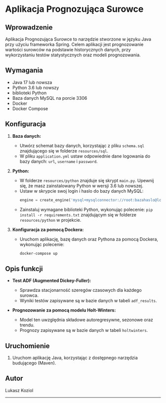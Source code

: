# Aplikacja Prognozująca Surowce

## Wprowadzenie

Aplikacja Prognozująca Surowce to narzędzie stworzone w języku Java przy użyciu frameworka Spring. Celem aplikacji jest prognozowanie wartości surowców na podstawie historycznych danych, przy wykorzystaniu testów statystycznych oraz modeli prognozowania.

## Wymagania

- Java 17 lub nowsza
- Python 3.6 lub nowszy
- biblioteki Python
- Baza danych MySQL na porcie 3306
- Docker
- Docker Compose

## Konfiguracja

1. **Baza danych:**
    - Utwórz schemat bazy danych, korzystając z pliku `schema.sql` znajdującego się w folderze `resources/sql`.
    - W pliku `application.yml` ustaw odpowiednie dane logowania do bazy danych: `url`, `username` i `password`.

2. **Python:**
    - W folderze `resources/python` znajduje się skrypt `main.py`. Upewnij się, że masz zainstalowany Python w wersji 3.6 lub nowszej.
    - Ustaw w skrypcie swoj login i haslo do bazy danych MySQL:
        ```python
        engine = create_engine('mysql+mysqlconnector://root:bazahaslo@localhost/commodity')
        ```
    - Zainstaluj wymagane biblioteki Python, wykonując polecenie: `pip install -r requirements.txt` znajdującym się w folderze `resources/python` w projekcie.

3. **Konfiguracja za pomocą Dockera:**
    - Uruchom aplikację, bazę danych oraz Pythona za pomocą Dockera, wykonując polecenie:
        ```bash
        docker-compose up
        ```

## Opis funkcji

- **Test ADF (Augmented Dickey-Fuller):**
    - Sprawdza stacjonarność szeregów czasowych dla każdego surowca.
    - Wyniki testów zapisywane są w bazie danych w tabeli `adf_results`.

- **Prognozowanie za pomocą modelu Holt-Winters:**
    - Model ten uwzględnia składowe autoregresywne, sezonowe oraz trendu.
    - Prognozy zapisywane są w bazie danych w tabeli `holtwinters`.

## Uruchomienie

1. Uruchom aplikację Java, korzystając z dostępnego narzędzia budującego (Maven).

## Autor

Lukasz Koziol

---
